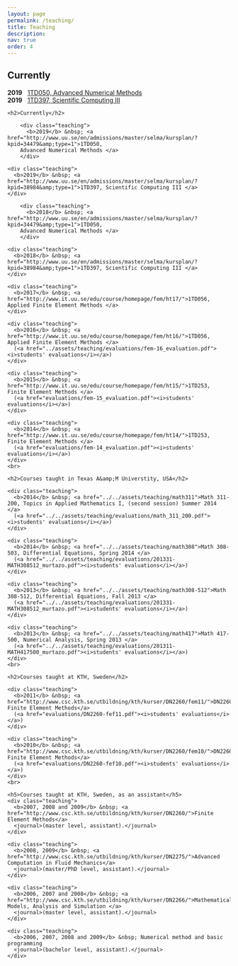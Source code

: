 ```yaml
---
layout: page
permalink: /teaching/
title: Teaching
description:
nav: true
order: 4
---
```


<h2>Currently</h2>

<b>2019</b> &nbsp;
<a href="http://www.uu.se/en/admissions/master/selma/kursplan/?kpid=34479&amp;type=1">1TD050, Advanced Numerical Methods </a>
<br>
<b>2019</b> &nbsp;
<a href="http://www.uu.se/en/admissions/master/selma/kursplan/?kpid=38984&amp;type=1">1TD397, Scientific Computing III </a> 		    

	<h2>Currently</h2>

        <div class="teaching">
          <b>2019</b> &nbsp; <a href="http://www.uu.se/en/admissions/master/selma/kursplan/?kpid=34479&amp;type=1">1TD050,
	    Advanced Numerical Methods </a>
        </div>

 	<div class="teaching">
	  <b>2019</b> &nbsp; <a href="http://www.uu.se/en/admissions/master/selma/kursplan/?kpid=38984&amp;type=1">1TD397, Scientific Computing III </a> 		    
	</div>

        <div class="teaching">
          <b>2018</b> &nbsp; <a href="http://www.uu.se/en/admissions/master/selma/kursplan/?kpid=34479&amp;type=1">1TD050,
	    Advanced Numerical Methods </a>
        </div>

 	<div class="teaching">
	  <b>2018</b> &nbsp; <a href="http://www.uu.se/en/admissions/master/selma/kursplan/?kpid=38984&amp;type=1">1TD397, Scientific Computing III </a> 		    
	</div>

	<div class="teaching">
	  <b>2017</b> &nbsp; <a href="http://www.it.uu.se/edu/course/homepage/fem/ht17/">1TD056, Applied Finite Element Methods </a> 		    
	</div>

	<div class="teaching">
	  <b>2016</b> &nbsp; <a href="http://www.it.uu.se/edu/course/homepage/fem/ht16/">1TD056, Applied Finite Element Methods </a> 
	  (<a href="../assets/teaching/evaluations/fem-16_evaluation.pdf"><i>students' evaluations</i></a>)
	</div>

	<div class="teaching">
	  <b>2015</b> &nbsp; <a href="http://www.it.uu.se/edu/course/homepage/fem/ht15/">1TD253, Finite Element Methods </a> 
	  (<a href="evaluations/fem-15_evaluation.pdf"><i>students' evaluations</i></a>)
	</div>

	<div class="teaching">
	  <b>2014</b> &nbsp; <a href="http://www.it.uu.se/edu/course/homepage/fem/ht14/">1TD253, Finite Element Methods </a> 
	  (<a href="evaluations/fem-14_evaluation.pdf"><i>students' evaluations</i></a>)
	</div>
	<br>

	<h2>Courses taught in Texas A&amp;M Universtity, USA</h2>

	<div class="teaching">
	  <b>2014</b> &nbsp; <a href="../../assets/teaching/math311">Math 311-200, Topics in Applied Mathematics I, (second session) Summer 2014 </a> 
	  (<a href="../../assets/teaching/evaluations/math_311_200.pdf"><i>students' evaluations</i></a>)
	</div>

	<div class="teaching">
	  <b>2014</b> &nbsp; <a href="../../assets/teaching/math308">Math 308-503, Differential Equations, Spring 2014 </a> 
	  (<a href="../../assets/teaching/evaluations/201331-MATH308512_murtazo.pdf"><i>students' evaluations</i></a>)
	</div>

	<div class="teaching">
	  <b>2013</b> &nbsp; <a href="../../assets/teaching/math308-512">Math 308-512, Differential Equations, Fall 2013 </a> 
	  (<a href="../../assets/teaching/evaluations/201331-MATH308512_murtazo.pdf"><i>students' evaluations</i></a>)
	</div>

	<div class="teaching">
	  <b>2013</b> &nbsp; <a href="../../assets/teaching/math417">Math 417-500, Numerical Analysis, Spring 2013 </a> 
	  (<a href="../../assets/teaching/evaluations/201311-MATH417500_murtazo.pdf"><i>students' evaluations</i></a>)
	</div>
	<br>

	<h2>Courses taught at KTH, Sweden</h2>

	<div class="teaching">
	  <b>2011</b> &nbsp; <a href="http://www.csc.kth.se/utbildning/kth/kurser/DN2260/fem11/">DN2260, Finite Element Methods</a> 
	  (<a href="evaluations/DN2260-fef11.pdf"><i>students' evaluations</i></a>)
	</div>

	<div class="teaching">
	  <b>2010</b> &nbsp; <a href="http://www.csc.kth.se/utbildning/kth/kurser/DN2260/fem10/">DN2260, Finite Element Methods</a> 
	  (<a href="evaluations/DN2260-fef10.pdf"><i>students' evaluations</i></a>)
	</div>
	<br>

	<h5>Courses taught at KTH, Sweden, as an assistant</h5>
	<div class="teaching">
	  <b>2007, 2008 and 2009</b> &nbsp; <a href="http://www.csc.kth.se/utbildning/kth/kurser/DN2260/">Finite Element Methods</a> 
	  <journal>(master level, assistant).</journal>
	</div>

	<div class="teaching">
	  <b>2008, 2009</b> &nbsp; <a href="http://www.csc.kth.se/utbildning/kth/kurser/DN2275/">Advanced Computation in Fluid Mechanics</a>
	  <journal>(master/PhD level, assistant).</journal>
	</div>

	<div class="teaching">
	  <b>2006, 2007 and 2008</b> &nbsp; <a href="http://www.csc.kth.se/utbildning/kth/kurser/DN2266/">Mathematical Models, Analysis and Simulation </a>
	  <journal>(master level, assistant).</journal>
	</div>

	<div class="teaching">
	  <b>2006, 2007, 2008 and 2009</b> &nbsp; Numerical method and basic programming
	  <journal>(bachelor level, assistant).</journal>
	</div>


